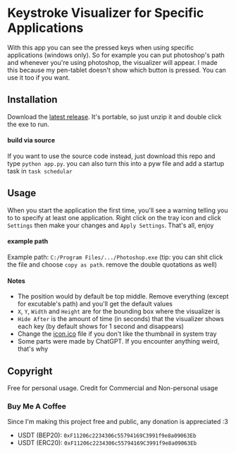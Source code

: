 # Keystroke Visualizer for Specific Applications

With this app you can see the pressed keys when using specific applications (windows only). So for example you can put photoshop's path and whenever you're using photoshop, the visualizer will appear. I made this because my pen-tablet doesn't show which button is pressed. You can use it too if you want.

## Installation

Download the [latest release](https://github.com/zmn-hamid/Keystroke-Visualizer-Specific/releases/latest). It's portable, so just unzip it and double click the exe to run.

#### build via source

If you want to use the source code instead, just download this repo and type `python app.py`.
you can also turn this into a pyw file and add a startup task in `task schedular`

## Usage

When you start the application the first time, you'll see a warning telling you to to specify at least one application. Right click on the tray icon and click `Settings` then make your changes and `Apply Settings`. That's all, enjoy

#### example path

Example path: `C:/Program Files/.../Photoshop.exe` (tip: you can shit click the file and choose `copy as path`. remove the double quotations as well)

#### Notes

- The position would by default be top middle. Remove everything (except for excutable's path) and you'll get the default values
- `X`, `Y`, `Width` and `Height` are for the bounding box where the visualizer is
- `Hide After` is the amount of time (in seconds) that the visualizer shows each key (by default shows for 1 second and disappears)
- Change the [icon.ico](icon.ico) file if you don't like the thumbnail in system tray
- Some parts were made by ChatGPT. If you encounter anything weird, that's why

## Copyright

Free for personal usage. Credit for Commercial and Non-personal usage

### Buy Me A Coffee

Since I'm making this project free and public, any donation is appreciated :3
- USDT (BEP20): `0xF11206c2234306c55794169C3991f9e8a09063Eb`
- USDT (ERC20): `0xF11206c2234306c55794169C3991f9e8a09063Eb`
